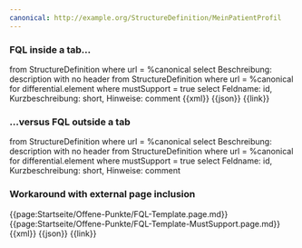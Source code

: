 ```yaml
---
canonical: http://example.org/StructureDefinition/MeinPatientProfil
---
```


### FQL inside a tab...

<tabs>
  <tab title="Beschreibung"> 
<fql output="table" headers="true">
        from
	        StructureDefinition
        where
	        url = %canonical
        select
	        Beschreibung: description
        with
            no header
</fql>
<fql output="table" headers="true">
        from 
            StructureDefinition 
        where 
            url = %canonical
        for 
            differential.element 
            where 
                mustSupport = true 
            select Feldname: id, Kurzbeschreibung: short, Hinweise: comment
</fql>
  </tab>
  <tab title="XML">{{xml}}</tab>
  <tab title="JSON">{{json}}</tab>
  <tab title="Link">{{link}}</tab>
</tabs>

### ...versus FQL outside a tab
<fql output="table" headers="true">
        from
	        StructureDefinition
        where
	        url = %canonical
        select
	        Beschreibung: description
        with
            no header
</fql>
<fql output="table" headers="true">
        from 
            StructureDefinition 
        where 
            url = %canonical
        for 
            differential.element 
            where 
                mustSupport = true 
            select Feldname: id, Kurzbeschreibung: short, Hinweise: comment
</fql>

### Workaround with external page inclusion
<tabs>
  <tab title="Beschreibung"> 
  {{page:Startseite/Offene-Punkte/FQL-Template.page.md}}
  {{page:Startseite/Offene-Punkte/FQL-Template-MustSupport.page.md}}
  </tab>
  <tab title="XML">{{xml}}</tab>
  <tab title="JSON">{{json}}</tab>
  <tab title="Link">{{link}}</tab>
</tabs>